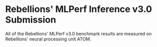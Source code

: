 # Rebellions' MLPerf Inference v3.0 Submission

All of the Rebellions' MLPerf v3.0 benchmark results are measured on Rebellions' neural processing unit ATOM.
